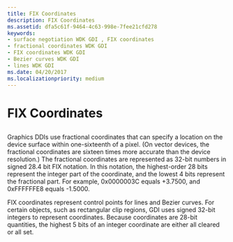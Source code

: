 ```yaml
---
title: FIX Coordinates
description: FIX Coordinates
ms.assetid: dfa5c61f-9464-4c63-998e-7fee21cfd278
keywords:
- surface negotiation WDK GDI , FIX coordinates
- fractional coordinates WDK GDI
- FIX coordinates WDK GDI
- Bezier curves WDK GDI
- lines WDK GDI
ms.date: 04/20/2017
ms.localizationpriority: medium
---
```


# FIX Coordinates


## <span id="ddk_fix_coordinates_gg"></span><span id="DDK_FIX_COORDINATES_GG"></span>


Graphics DDIs use fractional coordinates that can specify a location on the device surface within one-sixteenth of a pixel. (On vector devices, the fractional coordinates are sixteen times more accurate than the device resolution.) The fractional coordinates are represented as 32-bit numbers in signed 28.4 bit FIX notation. In this notation, the highest-order 28 bits represent the integer part of the coordinate, and the lowest 4 bits represent the fractional part. For example, 0x0000003C equals +3.7500, and 0xFFFFFFE8 equals -1.5000.

FIX coordinates represent control points for lines and Bezier curves. For certain objects, such as rectangular clip regions, GDI uses signed 32-bit integers to represent coordinates. Because coordinates are 28-bit quantities, the highest 5 bits of an integer coordinate are either all cleared or all set.

 

 





